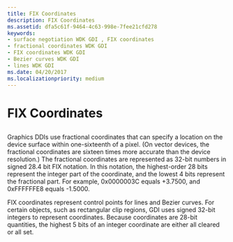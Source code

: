 ```yaml
---
title: FIX Coordinates
description: FIX Coordinates
ms.assetid: dfa5c61f-9464-4c63-998e-7fee21cfd278
keywords:
- surface negotiation WDK GDI , FIX coordinates
- fractional coordinates WDK GDI
- FIX coordinates WDK GDI
- Bezier curves WDK GDI
- lines WDK GDI
ms.date: 04/20/2017
ms.localizationpriority: medium
---
```


# FIX Coordinates


## <span id="ddk_fix_coordinates_gg"></span><span id="DDK_FIX_COORDINATES_GG"></span>


Graphics DDIs use fractional coordinates that can specify a location on the device surface within one-sixteenth of a pixel. (On vector devices, the fractional coordinates are sixteen times more accurate than the device resolution.) The fractional coordinates are represented as 32-bit numbers in signed 28.4 bit FIX notation. In this notation, the highest-order 28 bits represent the integer part of the coordinate, and the lowest 4 bits represent the fractional part. For example, 0x0000003C equals +3.7500, and 0xFFFFFFE8 equals -1.5000.

FIX coordinates represent control points for lines and Bezier curves. For certain objects, such as rectangular clip regions, GDI uses signed 32-bit integers to represent coordinates. Because coordinates are 28-bit quantities, the highest 5 bits of an integer coordinate are either all cleared or all set.

 

 





